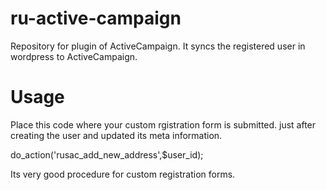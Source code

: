 # ru-active-campaign
Repository for plugin of ActiveCampaign. It syncs the registered user in wordpress to ActiveCampaign.

# Usage

Place this code where your custom rgistration form is submitted. just after creating the user and updated its meta information. 

do_action('rusac_add_new_address',$user_id);

Its very good procedure for custom registration forms.
